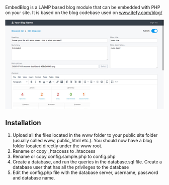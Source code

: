 EmbedBlog is a LAMP based blog module that can be embedded with PHP on your site. It is based on the blog codebase used on www.itefy.com/blog/

![Editor](./readme_img/editor.png)

## Installation

1. Upload all the files located in the www folder to your public site folder (usually called www, public_html etc.). You should now have a blog folder located directly under the www root.
2. Rename or copy _htaccess to .htaccess
3. Rename or copy config.sample.php to config.php
4. Create a database, and run the queries in the database.sql file. Create a database user that has all the privileges to the database
5. Edit the config.php file with the database server, username, password and database name.